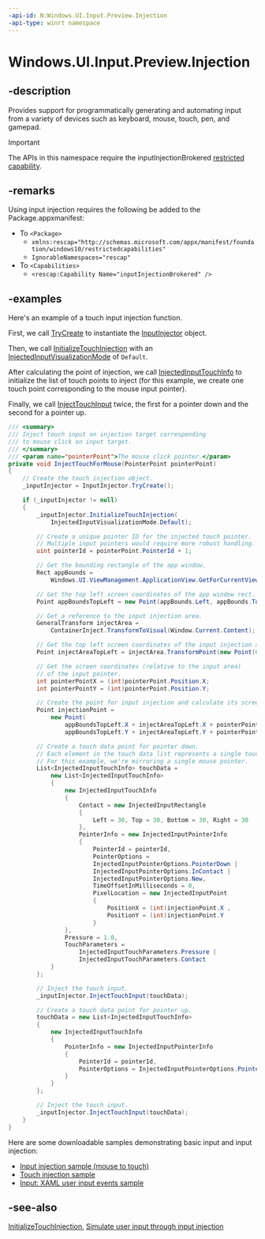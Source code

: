 ```yaml
---
-api-id: N:Windows.UI.Input.Preview.Injection
-api-type: winrt namespace
---
```


# Windows.UI.Input.Preview.Injection

## -description
Provides support for programmatically generating and automating input from a variety of devices such as keyboard, mouse, touch, pen, and gamepad.

> [!Important]
> The APIs in this namespace require the inputInjectionBrokered [restricted capability](https://docs.microsoft.com/windows/uwp/packaging/app-capability-declarations#special-and-restricted-capabilities).

## -remarks
Using input injection requires the following be added to the Package.appxmanifest:

- To `<Package>`
    - `xmlns:rescap="http://schemas.microsoft.com/appx/manifest/foundation/windows10/restrictedcapabilities"`
    - `IgnorableNamespaces="rescap"`
- To `<Capabilities>`
    - `<rescap:Capability Name="inputInjectionBrokered" />`


## -examples

Here's an example of a touch input injection function.

First, we call [TryCreate](https://docs.microsoft.com/uwp/api/windows.ui.input.preview.injection.inputinjector.trycreate) to instantiate the [InputInjector](https://docs.microsoft.com/uwp/api/windows.ui.input.preview.injection.inputinjector) object.

Then, we call [InitializeTouchInjection](https://docs.microsoft.com/uwp/api/windows.ui.input.preview.injection.inputinjector.initializetouchinjection) with an [InjectedInputVisualizationMode](https://docs.microsoft.com/uwp/api/windows.ui.input.preview.injection.injectedinputvisualizationmode) of `Default`.

After calculating the point of injection, we call [InjectedInputTouchInfo](https://docs.microsoft.com/uwp/api/windows.ui.input.preview.injection.injectedinputtouchinfo) to initialize the list of touch points to inject (for this example, we create one touch point corresponding to the mouse input pointer).

Finally, we call [InjectTouchInput](https://docs.microsoft.com/uwp/api/windows.ui.input.preview.injection.inputinjector.injecttouchinput) twice, the first for a pointer down and the second for a pointer up.

```csharp
/// <summary>
/// Inject touch input on injection target corresponding 
/// to mouse click on input target.
/// </summary>
/// <param name="pointerPoint">The mouse click pointer.</param>
private void InjectTouchForMouse(PointerPoint pointerPoint)
{
    // Create the touch injection object.
    _inputInjector = InputInjector.TryCreate();

    if (_inputInjector != null)
    {
        _inputInjector.InitializeTouchInjection(
            InjectedInputVisualizationMode.Default);

        // Create a unique pointer ID for the injected touch pointer.
        // Multiple input pointers would require more robust handling.
        uint pointerId = pointerPoint.PointerId + 1;

        // Get the bounding rectangle of the app window.
        Rect appBounds =
            Windows.UI.ViewManagement.ApplicationView.GetForCurrentView().VisibleBounds;

        // Get the top left screen coordinates of the app window rect.
        Point appBoundsTopLeft = new Point(appBounds.Left, appBounds.Top);

        // Get a reference to the input injection area.
        GeneralTransform injectArea =
            ContainerInject.TransformToVisual(Window.Current.Content);

        // Get the top left screen coordinates of the input injection area.
        Point injectAreaTopLeft = injectArea.TransformPoint(new Point(0, 0));

        // Get the screen coordinates (relative to the input area) 
        // of the input pointer.
        int pointerPointX = (int)pointerPoint.Position.X;
        int pointerPointY = (int)pointerPoint.Position.Y;

        // Create the point for input injection and calculate its screen location.
        Point injectionPoint =
            new Point(
                appBoundsTopLeft.X + injectAreaTopLeft.X + pointerPointX,
                appBoundsTopLeft.Y + injectAreaTopLeft.Y + pointerPointY);

        // Create a touch data point for pointer down.
        // Each element in the touch data list represents a single touch contact. 
        // For this example, we're mirroring a single mouse pointer.
        List<InjectedInputTouchInfo> touchData =
            new List<InjectedInputTouchInfo>
            {
                new InjectedInputTouchInfo
                {
                    Contact = new InjectedInputRectangle
                    {
                        Left = 30, Top = 30, Bottom = 30, Right = 30
                    },
                    PointerInfo = new InjectedInputPointerInfo
                    {
                        PointerId = pointerId,
                        PointerOptions =
                        InjectedInputPointerOptions.PointerDown |
                        InjectedInputPointerOptions.InContact |
                        InjectedInputPointerOptions.New,
                        TimeOffsetInMilliseconds = 0,
                        PixelLocation = new InjectedInputPoint
                        {
                            PositionX = (int)injectionPoint.X ,
                            PositionY = (int)injectionPoint.Y
                        }
                },
                Pressure = 1.0,
                TouchParameters =
                    InjectedInputTouchParameters.Pressure |
                    InjectedInputTouchParameters.Contact
            }
        };

        // Inject the touch input. 
        _inputInjector.InjectTouchInput(touchData);

        // Create a touch data point for pointer up.
        touchData = new List<InjectedInputTouchInfo>
        {
            new InjectedInputTouchInfo
            {
                PointerInfo = new InjectedInputPointerInfo
                {
                    PointerId = pointerId,
                    PointerOptions = InjectedInputPointerOptions.PointerUp
                }
            }
        };

        // Inject the touch input. 
        _inputInjector.InjectTouchInput(touchData);
    }
}
```

Here are some downloadable samples demonstrating basic input and input injection:

- [Input injection sample (mouse to touch)](https://github.com/MicrosoftDocs/windows-topic-specific-samples/archive/uwp-input-injection-mouse-to-touch.zip)
- [Touch injection sample](https://github.com/microsoftarchive/msdn-code-gallery-microsoft/tree/411c271e537727d737a53fa2cbe99eaecac00cc0/Official%20Windows%20Platform%20Sample/Input%20Touch%20injection%20sample)
- [Input: XAML user input events sample](https://github.com/microsoftarchive/msdn-code-gallery-microsoft/tree/411c271e537727d737a53fa2cbe99eaecac00cc0/Official%20Windows%20Platform%20Sample/Input%20XAML%20user%20input%20events%20sample)

## -see-also

[InitializeTouchInjection](inputinjector_initializetouchinjection_1509714255.md), [Simulate user input through input injection](https://docs.microsoft.com/windows/uwp/design/input/input-injection)
